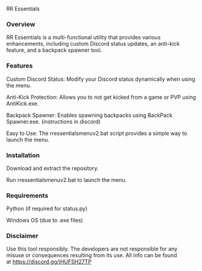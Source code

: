 RR Essentials

### Overview

 RR Essemtials is a multi-functional utility that provides various enhancements, including custom Discord status updates, an anti-kick feature, and a backpack spawner tool.

### Features

Custom Discord Status: Modify your Discord status dynamically when using the menu.

Anti-Kick Protection: Allows you to not get kicked from a game or PVP using AntiKick.exe.

Backpack Spawner: Enables spawning backpacks using BackPack Spawner.exe. (instructions in discord)

Easy to Use: The rressentialsmenuv2.bat script provides a simple way to launch the menu.

### Installation

Download and extract the repository.

Run rressentialsmenuv2.bat to launch the menu.

### Requirements

Python (if required for status.py)

Windows OS (due to .exe files)

### Disclaimer

Use this tool responsibly. The developers are not responsible for any misuse or consequences resulting from its use. All info can be found at https://discord.gg/jHUFSH27TP

